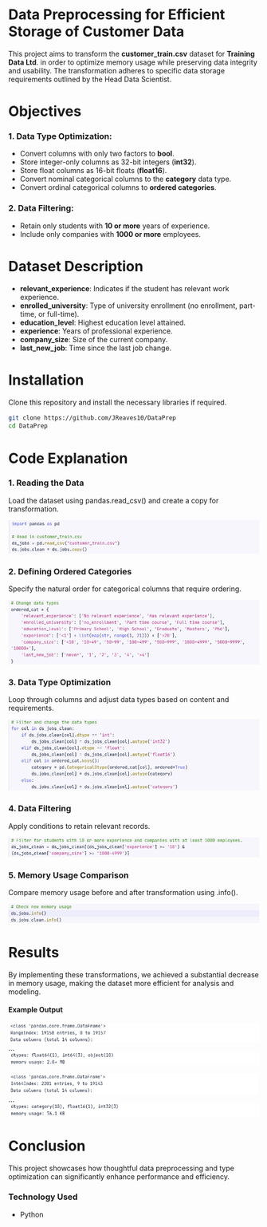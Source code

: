 # Data Preprocessing for Efficient Storage of Customer Data

This project aims to transform the **customer_train.csv** dataset for **Training Data Ltd**. in order to optimize memory usage while preserving data integrity and usability. The transformation adheres to specific data storage requirements outlined by the Head Data Scientist.

# Objectives

### 1. Data Type Optimization:
- Convert columns with only two factors to **bool**.
- Store integer-only columns as 32-bit integers (**int32**).
- Store float columns as 16-bit floats (**float16**).
- Convert nominal categorical columns to the **category** data type.
- Convert ordinal categorical columns to **ordered categories**.

### 2. Data Filtering:
- Retain only students with **10 or more** years of experience.
- Include only companies with **1000 or more** employees.

# Dataset Description
- **relevant_experience**: Indicates if the student has relevant work experience.
- **enrolled_university**: Type of university enrollment (no enrollment, part-time, or full-time).
- **education_level**: Highest education level attained.
- **experience**: Years of professional experience.
- **company_size**: Size of the current company.
- **last_new_job**: Time since the last job change.

# Installation
Clone this repository and install the necessary libraries if required.
```bash
git clone https://github.com/JReaves10/DataPrep
cd DataPrep
```

# Code Explanation
### 1. Reading the Data
Load the dataset using pandas.read_csv() and create a copy for transformation.

![image](first.png)

### 2. Defining Ordered Categories
Specify the natural order for categorical columns that require ordering.

![image](second.png)

### 3. Data Type Optimization
Loop through columns and adjust data types based on content and requirements.

![image](third.png)

### 4. Data Filtering
Apply conditions to retain relevant records.

![image](fourth.png)

### 5. Memory Usage Comparison
Compare memory usage before and after transformation using .info().

![image](fifth.png)

# Results
By implementing these transformations, we achieved a substantial decrease in memory usage, making the dataset more efficient for analysis and modeling.

#### Example Output

![image](sixth1.png)
  ...
![image](sixth2.png)

![image](seventh1.png)
  ...
![image](seventh2.png)


# Conclusion
This project showcases how thoughtful data preprocessing and type optimization can significantly enhance performance and efficiency.

### Technology Used
- Python
